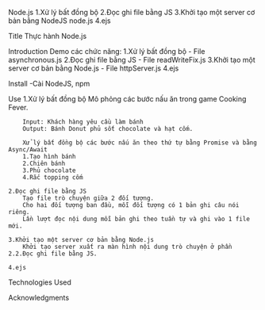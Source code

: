 Node.js
1.Xử lý bất đồng bộ
2.Đọc ghi file bằng JS
3.Khởi tạo một server cơ bản bằng NodeJS node.js
4.ejs


Title Thực hành Node.js

Introduction Demo các chức năng:
    1.Xử lý bất đồng bộ  - File asynchronous.js
    2.Đọc ghi file bằng JS - File readWriteFix.js
    3.Khởi tạo một server cơ bản bằng Node.js - File httpServer.js
    4.ejs

Install
-Cài NodeJS, npm

Use
    1.Xử lý bất đồng bộ
        Mô phỏng các bước nấu ăn trong game Cooking Fever.

        Input: Khách hàng yêu cầu làm bánh
        Output: Bánh Donut phủ sốt chocolate và hạt cốm.

        Xử lý bất đồng bộ các bước nấu ăn theo thứ tự bằng Promise và bằng Async/Await
        1.Tạo hình bánh
        2.Chiên bánh
        3.Phủ chocolate
        4.Rắc topping cốm

    2.Đọc ghi file bằng JS
        Tạo file trò chuyện giữa 2 đối tượng. 
        Cho hai đối tượng ban đầu, mỗi đối tượng có 1 bản ghi câu nói riêng.
        Lần lượt đọc nội dung mỗi bản ghi theo tuần tự và ghi vào 1 file mới.

    3.Khởi tạo một server cơ bản bằng Node.js
        Khởi tạo server xuất ra màn hình nội dung trò chuyện ở phần 2.2.Đọc ghi file bằng JS.

    4.ejs

Technologies Used

Acknowledgments